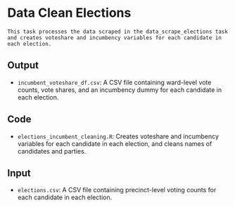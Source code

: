# Data Clean Elections
    This task processes the data scraped in the data_scrape_elections task and creates voteshare and incumbency variables for each candidate in each election.

## Output
* `incumbent_voteshare_df.csv`: A CSV file containing ward-level vote counts, vote shares, and an incumbency dummy for each candidate in each election.
## Code
* `elections_incumbent_cleaning.R`: Creates voteshare and incumbency variables for each candidate in each election, and cleans names of candidates and parties. 

## Input
* `elections.csv`: A CSV file containing precinct-level voting counts for each candidate in each election.